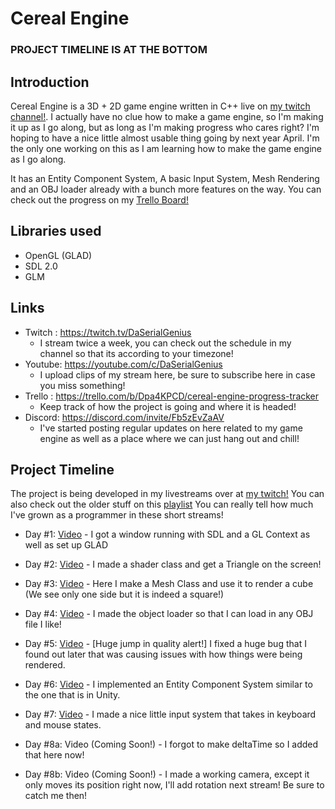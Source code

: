 # Cereal Engine
### PROJECT TIMELINE IS AT THE BOTTOM
## Introduction
Cereal Engine is a 3D + 2D game engine written in C++ live on [my twitch channel!](twitch.tv/DaSerialGenius).  I actually have no clue how to make a game engine, so I'm making it up as I go along, but as long as I'm making progress who cares right? I'm hoping to have a nice little almost usable thing going by next year April. I'm the only one working on this as I am learning how to make the game engine as I go along. 

It has an Entity Component System, A basic Input System, Mesh Rendering and an OBJ loader already with a bunch more features on the way. You can check out the progress on my [Trello Board!](https://trello.com/b/Dpa4KPCD/cereal-engine-progress-tracker)



## Libraries used
- OpenGL (GLAD)
- SDL 2.0
- GLM

## Links
- Twitch : https://twitch.tv/DaSerialGenius
    - I stream twice a week, you can check out the schedule in my channel so that its according to your timezone!
- Youtube: https://youtube.com/c/DaSerialGenius
    - I upload clips of my stream here, be sure to subscribe here in case you miss something!
- Trello : https://trello.com/b/Dpa4KPCD/cereal-engine-progress-tracker
    - Keep track of how the project is going and where it is headed!
- Discord: https://discord.com/invite/Fb5zEvZaAV
    - I've started posting regular updates on here related to my game engine as well as a place where we can just hang out and chill!

## Project Timeline
The project is being developed in my livestreams over at [my twitch!](twitch.tv/DaSerialGenius) You can also check out the older stuff on this [playlist](https://www.youtube.com/playlist?list=PLi8sYAtVw4hYDBsHXkp2sO-ULponI6s0e) You can really tell how much I've grown as a programmer in these short streams!

- Day #1: [Video](https://www.youtube.com/watch?v=FQH39y_mFAg&list=PLi8sYAtVw4hYDBsHXkp2sO-ULponI6s0e&index=1) - I got a window running with SDL and a GL Context as well as set up GLAD

- Day #2: [Video](https://www.youtube.com/watch?v=OzZp3_YcMFw&list=PLi8sYAtVw4hYDBsHXkp2sO-ULponI6s0e&index=2) - I made a shader class and get a Triangle on the screen!

- Day #3: [Video](https://www.youtube.com/watch?v=r6t9bcB4Vmo&list=PLi8sYAtVw4hYDBsHXkp2sO-ULponI6s0e&index=3) - Here I make a Mesh Class and use it to render a cube (We see only one side but it is indeed a square!)

- Day #4: [Video](https://www.youtube.com/watch?v=OPXHCvx2KYc&list=PLi8sYAtVw4hYDBsHXkp2sO-ULponI6s0e&index=4) - I made the object loader so that I can load in any OBJ file I like!

- Day #5: [Video](https://www.youtube.com/watch?v=Zh1QpPTTsIA&list=PLi8sYAtVw4hYDBsHXkp2sO-ULponI6s0e&index=5) - [Huge jump in quality alert!] I fixed a huge bug that I found out later that was causing issues with how things were being rendered.

- Day #6: [Video](https://www.youtube.com/watch?v=5hXHWsfi4Vw&list=PLi8sYAtVw4hYDBsHXkp2sO-ULponI6s0e&index=7) - I implemented an Entity Component System similar to the one that is in Unity.

- Day #7: [Video](https://www.youtube.com/watch?v=K4peaR7EfjA&list=PLi8sYAtVw4hYDBsHXkp2sO-ULponI6s0e&index=8) - I made a nice little input system that takes in keyboard and mouse states. 

- Day #8a: Video (Coming Soon!) - I forgot to make deltaTime so I added that here now!

- Day #8b: Video (Coming Soon!) - I made a working camera, except it only moves its position right now, I'll add rotation next stream! Be sure to catch me then!
